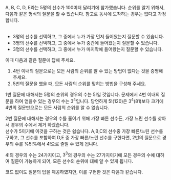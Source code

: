 A, B, C, D, E라는 5명의 선수가 100미터 달리기에 참가했습니다. 순위를 알기 위해서, 다음과 같은 형식의 질문을 할 수 있습니다. 참고로 동시에 도착하는 경우는 없다고 가정합니다.<br><br>
- 3명의 선수를 선택하고, 그 중에서 누가 가장 먼저 들어왔는지 질문할 수 있습니다.
- 3명의 선수를 선택하고, 그 중에서 누가 중간에 들어왔는지 질문할 수 있습니다.
- 3명의 선수를 선택하고, 그 중에서 누가 마지막에 들어왔는지 질문할 수 있습니다.

이때 다음과 같은 질문에 답해 주세요.
1. 4번 이내의 질문으로는 모든 사람의 순위를 알 수 있는 방법이 없다는 것을 증명해 주세요.
2. 5번의 질문을 했을 때, 모든 사람의 순위를 맞히는 방법을 구성해 주세요.



1번 질문에 대해서는 5명의 순위의 경우의 수는 $5!$일 것입니다. 문제에서 4번 이내의 질문을 하여 얻을수 있는 경우의 수는 $3^4$입니다. 당연하게 $5!$(120)은 $3^4$(81)보다 크기에 4번의 질문만으로는 모든 사람의 순위를 알 수 없습니다.

2번 질문에 대해서는 경우의 수를 줄이기 위해 가장 빠른 선수든, 가장 느린 선수를 찾아서 경우의 수에서 제거 하겠습니다.<br> 선수가 5이기에 이것을 구하는 것은 쉽습니다. A,B,C의 선수중 가장 빠른/느린 선수를 구하고, 그 선수를 포함하여 D,E 중 가장 빠른/느린 선수를 구한다면, 2번의 질문으로 경우의 수를 %5!%에서 $4!$으로 줄일 수 있게 됩니다.<br>

$4!$의 경우의 수는 24가지이고, $3^3$의 경우의 수는 27가지이기에 모든 경우의 수에 대하여 질문이 가능하게 되어, 모든 선수의 순위에 대해 알 수 있게 됩니다.

코드 없이도 질문의 답을 제공하였지만, 이를 구현한 것은 다음과 같습니다.
